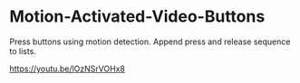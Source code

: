# Motion-Activated-Video-Buttons

Press buttons using motion detection. Append press and release sequence to lists.

https://youtu.be/lOzNSrVOHx8
